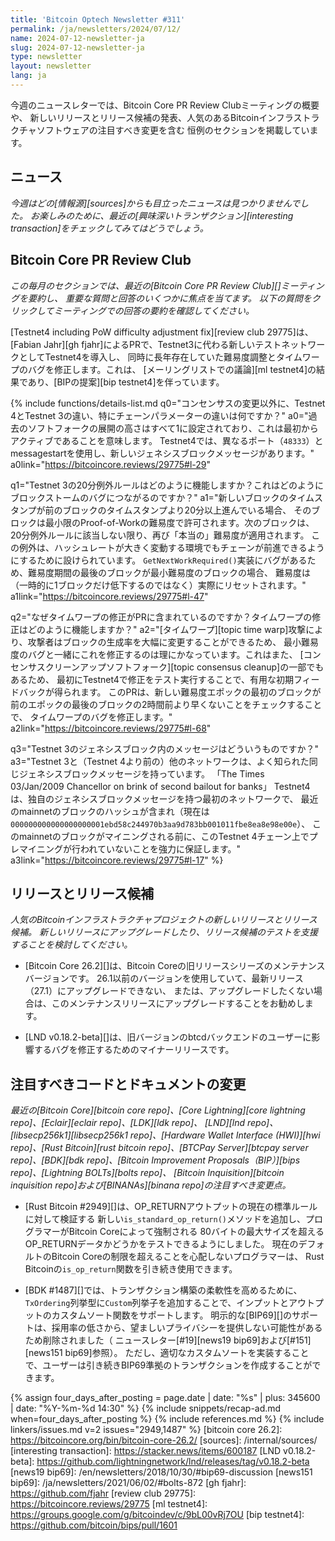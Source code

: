 ```yaml
---
title: 'Bitcoin Optech Newsletter #311'
permalink: /ja/newsletters/2024/07/12/
name: 2024-07-12-newsletter-ja
slug: 2024-07-12-newsletter-ja
type: newsletter
layout: newsletter
lang: ja
---
```

今週のニュースレターでは、Bitcoin Core PR Review Clubミーティングの概要や、
新しいリリースとリリース候補の発表、人気のあるBitcoinインフラストラクチャソフトウェアの注目すべき変更を含む
恒例のセクションを掲載しています。

## ニュース

*今週はどの[情報源][sources]からも目立ったニュースは見つかりませんでした。
お楽しみのために、最近の[興味深いトランザクション][interesting transaction]をチェックしてみてはどうでしょう。*

## Bitcoin Core PR Review Club

*この毎月のセクションでは、最近の[Bitcoin Core PR Review Club][]ミーティングを要約し、
重要な質問と回答のいくつかに焦点を当てます。
以下の質問をクリックしてミーティングでの回答の要約を確認してください。*

[Testnet4 including PoW difficulty adjustment fix][review club 29775]は、
[Fabian Jahr][gh fjahr]によるPRで、Testnet3に代わる新しいテストネットワークとしてTestnet4を導入し、
同時に長年存在していた難易度調整とタイムワープのバグを修正します。これは、
[メーリングリストでの議論][ml testnet4]の結果であり、[BIPの提案][bip testnet4]を伴っています。

{% include functions/details-list.md
  q0="コンセンサスの変更以外に、Testnet 4とTestnet 3の違い、特にチェーンパラメーターの違いは何ですか？"
  a0="過去のソフトフォークの展開の高さはすべて1に設定されており、これは最初からアクティブであることを意味します。
  Testnet4では、異なるポート（`48333`）とmessagestartを使用し、新しいジェネシスブロックメッセージがあります。"
  a0link="https://bitcoincore.reviews/29775#l-29"

  q1="Testnet 3の20分例外ルールはどのように機能しますか？これはどのようにブロックストームのバグにつながるのですか？"
  a1="新しいブロックのタイムスタンプが前のブロックのタイムスタンプより20分以上進んでいる場合、
  そのブロックは最小限のProof-of-Workの難易度で許可されます。次のブロックは、
  20分例外ルールに該当しない限り、再び「本当の」難易度が適用されます。
  この例外は、ハッシュレートが大きく変動する環境でもチェーンが前進できるようにするために設けられています。
  `GetNextWorkRequired()`実装にバグがあるため、難易度期間の最後のブロックが最小難易度のブロックの場合、
  難易度は（一時的に1ブロックだけ低下するのではなく）実際にリセットされます。"
  a1link="https://bitcoincore.reviews/29775#l-47"

  q2="なぜタイムワープの修正がPRに含まれているのですか？タイムワープの修正はどのように機能しますか？"
  a2="[タイムワープ][topic time warp]攻撃により、攻撃者はブロックの生成率を大幅に変更することができるため、
  最小難易度のバグと一緒にこれを修正するのは理にかなっています。これはまた、
  [コンセンサスクリーンアップソフトフォーク][topic consensus cleanup]の一部でもあるため、
  最初にTestnet4で修正をテスト実行することで、有用な初期フィードバックが得られます。
  このPRは、新しい難易度エポックの最初のブロックが前のエポックの最後のブロックの2時間前より早くないことをチェックすることで、
  タイムワープのバグを修正します。"
  a2link="https://bitcoincore.reviews/29775#l-68"

  q3="Testnet 3のジェネシスブロック内のメッセージはどういうものですか？"
  a3="Testnet 3と（Testnet 4より前の）他のネットワークは、よく知られた同じジェネシスブロックメッセージを持っています。
  「The Times 03/Jan/2009 Chancellor on brink of second bailout for banks」
  Testnet4は、独自のジェネシスブロックメッセージを持つ最初のネットワークで、
  最近のmainnetのブロックのハッシュが含まれ（現在は`000000000000000000001ebd58c244970b3aa9d783bb001011fbe8ea8e98e00e`）、
  このmainnetのブロックがマイニングされる前に、このTestnet 4チェーン上でプレマイニングが行われていないことを強力に保証します。"
  a3link="https://bitcoincore.reviews/29775#l-17"
%}

## リリースとリリース候補

*人気のBitcoinインフラストラクチャプロジェクトの新しいリリースとリリース候補。
新しいリリースにアップグレードしたり、リリース候補のテストを支援することを検討してください。*

- [Bitcoin Core 26.2][]は、Bitcoin Coreの旧リリースシリーズのメンテナンスバージョンです。
  26.1以前のバージョンを使用していて、最新リリース（27.1）にアップグレードできない、
  または、アップグレードしたくない場合は、このメンテナンスリリースにアップグレードすることをお勧めします。

- [LND v0.18.2-beta][]は、旧バージョンのbtcdバックエンドのユーザーに影響するバグを修正するためのマイナーリリースです。

## 注目すべきコードとドキュメントの変更

_最近の[Bitcoin Core][bitcoin core repo]、[Core
Lightning][core lightning repo]、[Eclair][eclair repo]、[LDK][ldk repo]、
[LND][lnd repo]、[libsecp256k1][libsecp256k1 repo]、[Hardware Wallet
Interface (HWI)][hwi repo]、[Rust Bitcoin][rust bitcoin repo]、[BTCPay
Server][btcpay server repo]、[BDK][bdk repo]、[Bitcoin Improvement
Proposals（BIP）][bips repo]、[Lightning BOLTs][bolts repo]、
[Bitcoin Inquisition][bitcoin inquisition repo]および[BINANAs][binana repo]の注目すべき変更点。_

- [Rust Bitcoin #2949][]は、OP_RETURNアウトプットの現在の標準ルールに対して検証する
  新しい`is_standard_op_return()`メソッドを追加し、プログラマーがBitcoin Coreによって強制される
  80バイトの最大サイズを超えるOP_RETURNデータかどうかをテストできるようにしました。
  現在のデフォルトのBitcoin Coreの制限を超えることを心配しないプログラマーは、
  Rust Bitcoinの`is_op_return`関数を引き続き使用できます。

- [BDK #1487][]では、トランザクション構築の柔軟性を高めるために、
  `TxOrdering`列挙型に`Custom`列挙子を追加することで、インプットとアウトプットのカスタムソート関数をサポートします。
  明示的な[BIP69][]のサポートは、採用率の低さから、望ましいプライバシーを提供しない可能性があるため削除されました（
  ニュースレター[#19][news19 bip69]および[#151][news151 bip69]参照）。
  ただし、適切なカスタムソートを実装することで、ユーザーは引き続きBIP69準拠のトランザクションを作成することができます。

{% assign four_days_after_posting = page.date | date: "%s" | plus: 345600 | date: "%Y-%m-%d 14:30" %}
{% include snippets/recap-ad.md when=four_days_after_posting %}
{% include references.md %}
{% include linkers/issues.md v=2 issues="2949,1487" %}
[bitcoin core 26.2]: https://bitcoincore.org/bin/bitcoin-core-26.2/
[sources]: /internal/sources/
[interesting transaction]: https://stacker.news/items/600187
[LND v0.18.2-beta]: https://github.com/lightningnetwork/lnd/releases/tag/v0.18.2-beta
[news19 bip69]: /en/newsletters/2018/10/30/#bip69-discussion
[news151 bip69]: /ja/newsletters/2021/06/02/#bolts-872
[gh fjahr]: https://github.com/fjahr
[review club 29775]: https://bitcoincore.reviews/29775
[ml testnet4]: https://groups.google.com/g/bitcoindev/c/9bL00vRj7OU
[bip testnet4]: https://github.com/bitcoin/bips/pull/1601
